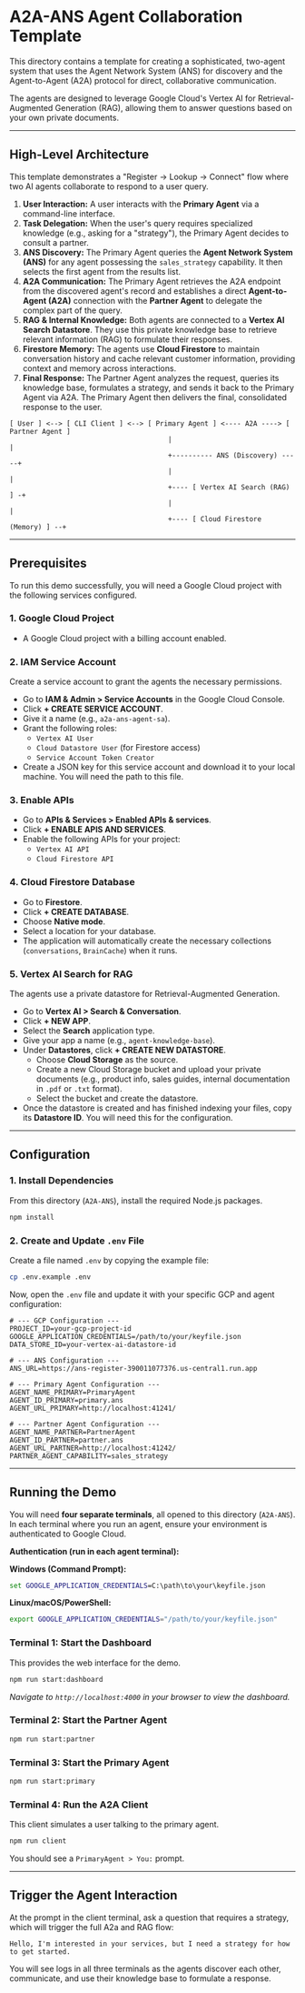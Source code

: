 # A2A-ANS Agent Collaboration Template

This directory contains a template for creating a sophisticated, two-agent system that uses the Agent Network System (ANS) for discovery and the Agent-to-Agent (A2A) protocol for direct, collaborative communication.

The agents are designed to leverage Google Cloud's Vertex AI for Retrieval-Augmented Generation (RAG), allowing them to answer questions based on your own private documents.

---

## High-Level Architecture

This template demonstrates a "Register -> Lookup -> Connect" flow where two AI agents collaborate to respond to a user query.

1.  **User Interaction:** A user interacts with the **Primary Agent** via a command-line interface.
2.  **Task Delegation:** When the user's query requires specialized knowledge (e.g., asking for a "strategy"), the Primary Agent decides to consult a partner.
3.  **ANS Discovery:** The Primary Agent queries the **Agent Network System (ANS)** for any agent possessing the `sales_strategy` capability. It then selects the first agent from the results list.
4.  **A2A Communication:** The Primary Agent retrieves the A2A endpoint from the discovered agent's record and establishes a direct **Agent-to-Agent (A2A)** connection with the **Partner Agent** to delegate the complex part of the query.
5.  **RAG & Internal Knowledge:** Both agents are connected to a **Vertex AI Search Datastore**. They use this private knowledge base to retrieve relevant information (RAG) to formulate their responses.
6.  **Firestore Memory:** The agents use **Cloud Firestore** to maintain conversation history and cache relevant customer information, providing context and memory across interactions.
7.  **Final Response:** The Partner Agent analyzes the request, queries its knowledge base, formulates a strategy, and sends it back to the Primary Agent via A2A. The Primary Agent then delivers the final, consolidated response to the user.

```
[ User ] <--> [ CLI Client ] <--> [ Primary Agent ] <---- A2A ----> [ Partner Agent ]
                                       |                                |
                                       +---------- ANS (Discovery) -----+
                                       |                                |
                                       +---- [ Vertex AI Search (RAG) ] -+
                                       |                                |
                                       +---- [ Cloud Firestore (Memory) ] --+
```

---

## Prerequisites

To run this demo successfully, you will need a Google Cloud project with the following services configured.

### 1. Google Cloud Project
- A Google Cloud project with a billing account enabled.

### 2. IAM Service Account
Create a service account to grant the agents the necessary permissions.
- Go to **IAM & Admin > Service Accounts** in the Google Cloud Console.
- Click **+ CREATE SERVICE ACCOUNT**.
- Give it a name (e.g., `a2a-ans-agent-sa`).
- Grant the following roles:
    - `Vertex AI User`
    - `Cloud Datastore User` (for Firestore access)
    - `Service Account Token Creator`
- Create a JSON key for this service account and download it to your local machine. You will need the path to this file.

### 3. Enable APIs
- Go to **APIs & Services > Enabled APIs & services**.
- Click **+ ENABLE APIS AND SERVICES**.
- Enable the following APIs for your project:
    - `Vertex AI API`
    - `Cloud Firestore API`

### 4. Cloud Firestore Database
- Go to **Firestore**.
- Click **+ CREATE DATABASE**.
- Choose **Native mode**.
- Select a location for your database.
- The application will automatically create the necessary collections (`conversations`, `BrainCache`) when it runs.

### 5. Vertex AI Search for RAG
The agents use a private datastore for Retrieval-Augmented Generation.
- Go to **Vertex AI > Search & Conversation**.
- Click **+ NEW APP**.
- Select the **Search** application type.
- Give your app a name (e.g., `agent-knowledge-base`).
- Under **Datastores**, click **+ CREATE NEW DATASTORE**.
    - Choose **Cloud Storage** as the source.
    - Create a new Cloud Storage bucket and upload your private documents (e.g., product info, sales guides, internal documentation in `.pdf` or `.txt` format).
    - Select the bucket and create the datastore.
- Once the datastore is created and has finished indexing your files, copy its **Datastore ID**. You will need this for the configuration.

---

## Configuration

### 1. Install Dependencies
From this directory (`A2A-ANS`), install the required Node.js packages.
```bash
npm install
```

### 2. Create and Update `.env` File
Create a file named `.env` by copying the example file:
```bash
cp .env.example .env
```
Now, open the `.env` file and update it with your specific GCP and agent configuration:

```
# --- GCP Configuration ---
PROJECT_ID=your-gcp-project-id
GOOGLE_APPLICATION_CREDENTIALS=/path/to/your/keyfile.json
DATA_STORE_ID=your-vertex-ai-datastore-id

# --- ANS Configuration ---
ANS_URL=https://ans-register-390011077376.us-central1.run.app

# --- Primary Agent Configuration ---
AGENT_NAME_PRIMARY=PrimaryAgent
AGENT_ID_PRIMARY=primary.ans
AGENT_URL_PRIMARY=http://localhost:41241/

# --- Partner Agent Configuration ---
AGENT_NAME_PARTNER=PartnerAgent
AGENT_ID_PARTNER=partner.ans
AGENT_URL_PARTNER=http://localhost:41242/
PARTNER_AGENT_CAPABILITY=sales_strategy
```

---

## Running the Demo

You will need **four separate terminals**, all opened to this directory (`A2A-ANS`). In each terminal where you run an agent, ensure your environment is authenticated to Google Cloud.

**Authentication (run in each agent terminal):**

**Windows (Command Prompt):**
```cmd
set GOOGLE_APPLICATION_CREDENTIALS=C:\path\to\your\keyfile.json
```

**Linux/macOS/PowerShell:**
```bash
export GOOGLE_APPLICATION_CREDENTIALS="/path/to/your/keyfile.json"
```

### Terminal 1: Start the Dashboard
This provides the web interface for the demo.
```bash
npm run start:dashboard
```
*Navigate to `http://localhost:4000` in your browser to view the dashboard.*

### Terminal 2: Start the Partner Agent
```bash
npm run start:partner
```

### Terminal 3: Start the Primary Agent
```bash
npm run start:primary
```

### Terminal 4: Run the A2A Client
This client simulates a user talking to the primary agent.
```bash
npm run client
```
You should see a `PrimaryAgent > You:` prompt.


---

## Trigger the Agent Interaction

At the prompt in the client terminal, ask a question that requires a strategy, which will trigger the full A2a and RAG flow:

```
Hello, I'm interested in your services, but I need a strategy for how to get started.
```

You will see logs in all three terminals as the agents discover each other, communicate, and use their knowledge base to formulate a response.

```